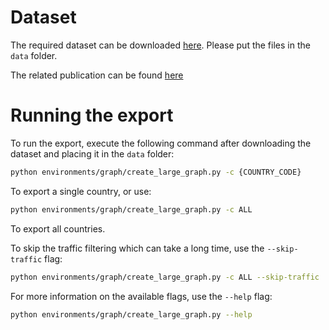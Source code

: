 # Dataset
The required dataset can be downloaded [here](https://data.mendeley.com/datasets/py2zkrb65h/1). Please put the files in the `data` folder.

The related publication can be found [here](https://publica-rest.fraunhofer.de/server/api/core/bitstreams/d4913d12-4cd1-473c-97cd-ed467ad19273/content)

# Running the export
To run the export, execute the following command after downloading the dataset and placing it in the `data` folder:

```bash
python environments/graph/create_large_graph.py -c {COUNTRY_CODE}
```

To export a single country, or use:

```bash
python environments/graph/create_large_graph.py -c ALL
```

To export all countries.

To skip the traffic filtering which can take a long time, use the `--skip-traffic` flag:

```bash
python environments/graph/create_large_graph.py -c ALL --skip-traffic
```

For more information on the available flags, use the `--help` flag:

```bash
python environments/graph/create_large_graph.py --help
```
